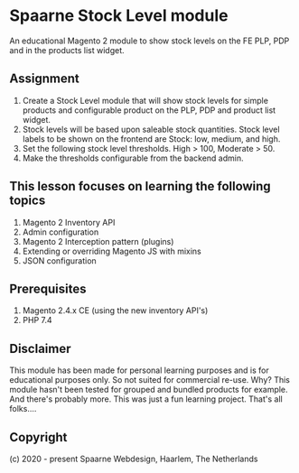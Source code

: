 # Spaarne Stock Level module

An educational Magento 2 module to show stock levels on the FE PLP, PDP and in the products list widget. 

## Assignment

1. Create a Stock Level module that will show stock levels for simple products and configurable product on the PLP, PDP and product list widget.
2. Stock levels will be based upon saleable stock quantities. Stock level labels to be shown on the frontend are Stock: low, medium, and high.
3. Set the following stock level thresholds. High > 100, Moderate > 50. 
4. Make the thresholds configurable from the backend admin.

## This lesson focuses on learning the following topics

1. Magento 2 Inventory API
2. Admin configuration
3. Magento 2 Interception pattern (plugins)
4. Extending or overriding Magento JS with mixins
5. JSON configuration 


## Prerequisites

1. Magento 2.4.x CE (using the new inventory API's)
2. PHP 7.4


## Disclaimer

This module has been made for personal learning purposes and is for educational purposes only. 
So not suited for commercial re-use. Why? This module hasn't been tested for grouped and bundled products for example.
And there's probably more. This was just a fun learning project. That's all folks....

## Copyright

(c) 2020 - present Spaarne Webdesign, Haarlem, The Netherlands
  



